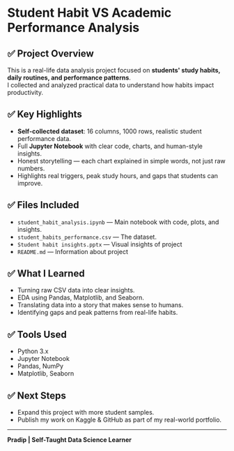 # Student Habit VS Academic Performance Analysis

## ✅ Project Overview

This is a real-life data analysis project focused on **students' study habits, daily routines, and performance patterns**.  
I collected and analyzed practical data to understand how habits impact productivity.

## ✅ Key Highlights

- **Self-collected dataset**: 16 columns, 1000 rows, realistic student performance data.
- Full **Jupyter Notebook** with clear code, charts, and human-style insights.
- Honest storytelling — each chart explained in simple words, not just raw numbers.
- Highlights real triggers, peak study hours, and gaps that students can improve.

## ✅ Files Included

- `student_habit_analysis.ipynb` — Main notebook with code, plots, and insights.
- `student_habits_performance.csv` — The dataset.
- `Student habit insights.pptx` — Visual insights of project
- `README.md` — Information about project 

## ✅ What I Learned

- Turning raw CSV data into clear insights.
- EDA using Pandas, Matplotlib, and Seaborn.
- Translating data into a story that makes sense to humans.
- Identifying gaps and peak patterns from real-life habits.

## ✅ Tools Used

- Python 3.x
- Jupyter Notebook
- Pandas, NumPy
- Matplotlib, Seaborn

## ✅ Next Steps

- Expand this project with more student samples.
- Publish my work on Kaggle & GitHub as part of my real-world portfolio.

---

**Pradip | Self-Taught Data Science Learner**